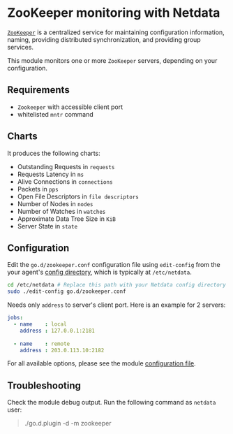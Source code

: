 # ZooKeeper monitoring with Netdata

[`ZooKeeper`](https://zookeeper.apache.org/) is a centralized service for maintaining configuration information, naming, providing distributed synchronization, and providing group services. 

This module monitors one or more `ZooKeeper` servers, depending on your configuration.

## Requirements

-   `Zookeeper` with accessible client port
-   whitelisted `mntr` command

## Charts

It produces the following charts:

-   Outstanding Requests in `requests`
-   Requests Latency in `ms`
-   Alive Connections in `connections`
-   Packets in `pps`
-   Open File Descriptors in `file descriptors`
-   Number of Nodes in `nodes`
-   Number of Watches in `watches`
-   Approximate Data Tree Size in `KiB`
-   Server State in `state`

## Configuration

Edit the `go.d/zookeeper.conf` configuration file using `edit-config` from the your agent's [config
directory](../../../../docs/step-by-step/step-04.md#find-your-netdataconf-file), which is typically at `/etc/netdata`.

```bash
cd /etc/netdata # Replace this path with your Netdata config directory
sudo ./edit-config go.d/zookeeper.conf
```

Needs only `address` to server's client port. Here is an example for 2 servers:

```yaml
jobs:
  - name    : local
    address : 127.0.0.1:2181
      
  - name    : remote
    address : 203.0.113.10:2182
```

For all available options, please see the module [configuration file](https://github.com/netdata/go.d.plugin/blob/master/config/go.d/zookeeper.conf).

## Troubleshooting

Check the module debug output. Run the following command as `netdata` user:

> ./go.d.plugin -d -m zookeeper
